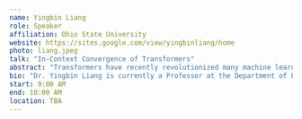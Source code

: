 ```yaml
---
name: Yingbin Liang
role: Speaker
affiliation: Ohio State University
website: https://sites.google.com/view/yingbinliang/home
photo: liang.jpeg
talk: "In-Context Convergence of Transformers"
abstract: "Transformers have recently revolutionized many machine learning domains and one salient discovery is their remarkable in-context learning capability, where models can capture an unseen task by utilizing task-specific prompts without further parameters fine-tuning. In this talk, I will present our recent work that aims at understanding the in-context learning mechanism of transformers. Our focus is on the learning dynamics of a one-layer transformer with softmax attention trained via gradient descent in order to in-context learn linear function classes. I will first present our characterization of the training convergence of in-context learning for data with balanced and imbalanced features, respectively. I will then discuss the insights that we obtain about attention models and training processes. I will also talk about the analysis techniques that we develop which may be useful for a broader set of problems. I will finally conclude my talk with comments on a few future directions.<br>This is a joint work with Yu Huang (UPenn) and Yuan Cheng (NUS)."
bio: "Dr. Yingbin Liang is currently a Professor at the Department of Electrical and Computer Engineering at the Ohio State University (OSU), and a core faculty of the Ohio State Translational Data Analytics Institute (TDAI). She also serves as the Deputy Director of the AI-EDGE Institute at OSU. Dr. Liang received the Ph.D. degree in Electrical Engineering from the University of Illinois at Urbana-Champaign in 2005, and served on the faculty of University of Hawaii and Syracuse University before she joined OSU. Dr. Liang’s research interests include machine learning, optimization, information theory, and statistical signal processing. Dr. Liang received the National Science Foundation CAREER Award and the State of Hawaii Governor Innovation Award in 2009. She also received EURASIP Best Paper Award in 2014. She is an IEEE fellow."
start: 9:00 AM
end: 10:00 AM
location: TBA
---
```

